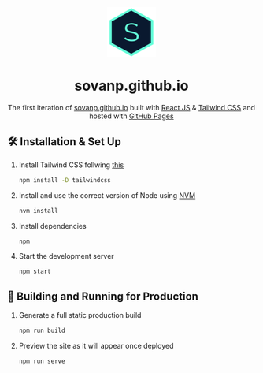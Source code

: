 <div align="center">
  <img alt="Logo" src="src/assets/sovan-logo.png" width="100" />
</div>
<h1 align="center">
  sovanp.github.io
</h1>
<p align="center">
  The first iteration of <a href="https://sovanp.github.io/" target="_blank">sovanp.github.io</a> built with <a href="https://reactjs.org/" target="_blank">React JS</a> & <a href="https://tailwindcss.com/" target="_blank">Tailwind CSS</a> and hosted with <a href="https://pages.github.com/" target="_blank">GitHub Pages</a>
</p>

## 🛠 Installation & Set Up

1. Install Tailwind CSS follwing <a href="https://tailwindcss.com/docs/installation" target="_blank">this</a>

   ```sh
   npm install -D tailwindcss
   ```

2. Install and use the correct version of Node using [NVM](https://github.com/nvm-sh/nvm)

   ```sh
   nvm install
   ```

3. Install dependencies

   ```sh
   npm
   ```

4. Start the development server

   ```sh
   npm start
   ```

## 🚀 Building and Running for Production

1. Generate a full static production build

   ```sh
   npm run build
   ```

2. Preview the site as it will appear once deployed

   ```sh
   npm run serve
   ```
